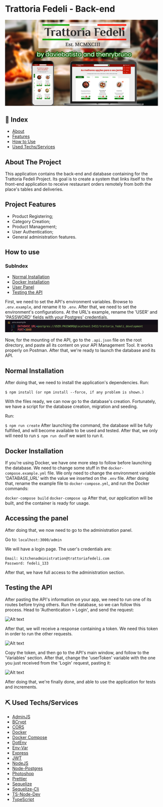 # Trattoria Fedeli - Back-end
![Alt text](image.png)

## 📖 Index
- [About](#about-it)
- [Features](#features)
- [How to Use](#how-to-use)
- [Used Techs/Services](#techs-used)

## About The Project <a name = "about-it"></a>
This application contains the back-end and database containing for the Trattoria Fedeli Project. Its goal is to create a system that links itself to the front-end application to receive restaurant orders remotely from both the place's tables and deliveries.


## Project Features <a name = "features"></a>
- Product Registering;
- Category Creation;
- Product Management;
- User Authentication;
- General administration features.

## How to use <a name = "how-to-use"></a>
### SubIndex
- [Normal Installation](#normal-install)
- [Docker Installation](#docker-install)
- [User Panel](#user-panel)
- [Testing the API](#api-testing)


First, we need to set the API's environment variables. Browse to ```.env.example```, and rename it to ```.env```.
After that, we need to set the environment's configurations. At the URL's example, rename the 'USER' and 'PASSWORD' fields with your Postgres' credentials.
![Alt text](image-2.png)

Now, for the mounting of the API, go to the ```.api.json``` file on the root directory, and paste all its content on your API Management Tool. It works properly on Postman.
After that, we're ready to launch the database and its API.

## Normal Installation <a name = "normal-install"></a>
After doing that, we need to install the application's dependencies. Run:

```$ npm install (or npm install --force, if any problem is shown.)```

With the files ready, we can now go to the database's creation. Fortunately, we have a script for the database creation, migration and seeding.

Run:

```$ npm run create```
After launching the command, the database will be fully fulfilled, and will become available to be used and tested. After that, we only will need to run ```$ npm run dev```if we want to run it.

## Docker Installation <a name = "docker-install"></a>
If you're using Docker, we have one more step to follow before launching the database. We need to change some stuff in the ```docker-compose.example.yml``` file. We only need to change the environment variable 'DATABASE_URL' with the value we inserted on the ```.env``` file. After doing that, rename the example file to ```docker-compose.yml```, and run the Docker commands:

```docker-compose build```
```docker-compose up```
After that, our application will be built, and the container is ready for usage.

## Accessing the panel <a name = "user-panel"></a>
After doing that, we now need to go to the administration panel.

Go to:
```localhost:3000/admin```

We will have a login page. The user's credentials are:
```
Email: kitchenadministration@trattoriafedeli.com
Password: fedeli_133
```
After that, we have full access to the administration section.

## Testing the API <a name = "api-testing"></a>
After pasting the API's information on your app, we need to run one of its routes before trying others. Run the database, so we can follow this process.
Head to 'Authentication > Login', and send the request:

![Alt text](image-3.png)

After that, we will receive a response containing a token. We need this token in order to run the other requests.

![Alt text](image-4.png)

Copy the token, and then go to the API's main window, and follow to the 'Variables' section.
After that, change the 'userToken' variable with the one you just received from the 'Login' request, pasting it:

![Alt text](image-5.png)

After doing that, we're finally done, and able to use the application for tests and increments.

## ⛏ Used Techs/Services <a name = "techs-used"></a>
- [AdminJS](https://www.npmjs.com/package/adminjs)
- [BCrypt](https://www.npmjs.com/package/bcrypt)
- [CORS](https://www.npmjs.com/package/cors)
- [Docker](https://www.docker.com/)
- [Docker Compose](https://docs.docker.com/compose/gettingstarted/)
- [DotEnv](https://www.npmjs.com/package/dotenv)
- [Env-Var](https://www.npmjs.com/package/env-var)
- [Express](https://www.npmjs.com/package/express)
- [JWT](https://www.npmjs.com/package/jwt)
- [NodeJS](https://nodejs.org/)
- [Node-Postgres](https://www.npmjs.com/package/pg)
- [Photoshop](https://www.adobe.com/br/)
- [Prettier](https://www.npmjs.com/package/prettier)
- [Sequelize](https://www.npmjs.com/package/sequelize)
- [Sequelize-Cli](https://www.npmjs.com/package/sequelize-cli)
- [TS-Node-Dev](https://www.npmjs.com/package/ts-node-dev)
- [TypeScript](https://www.npmjs.com/package/typescript)